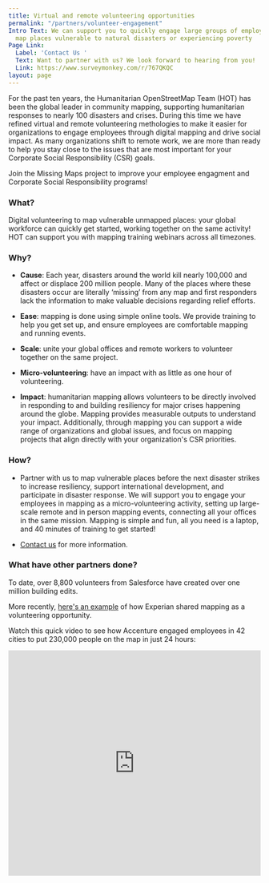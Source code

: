 ```yaml
---
title: Virtual and remote volunteering opportunities
permalink: "/partners/volunteer-engagement"
Intro Text: We can support you to quickly engage large groups of employees to help
  map places vulnerable to natural disasters or experiencing poverty
Page Link:
  Label: 'Contact Us '
  Text: Want to partner with us? We look forward to hearing from you!
  Link: https://www.surveymonkey.com/r/767QKQC
layout: page
---
```


For the past ten years, the Humanitarian OpenStreetMap Team (HOT) has been the global leader in community mapping, supporting humanitarian responses to nearly 100 disasters and crises. During this time we have refined virtual and remote volunteering methologies to make it easier for organizations to engage employees through digital mapping and drive social impact. As many organizations shift to remote work, we are more than ready to help you stay close to the issues that are most important for your Corporate Social Responsibility (CSR) goals.  

Join the Missing Maps project to improve your employee engagment and Corporate Social Responsibility programs!

### What?

Digital volunteering to map vulnerable unmapped places: your global workforce can quickly get started, working together on the same activity! HOT can support you with mapping training webinars across all timezones. 
 
### Why?
* **Cause**: Each year, disasters around the world kill nearly 100,000 and affect or displace 200 million people. Many of the places where these disasters occur are literally ‘missing’ from any map and first responders lack the information to make valuable decisions regarding relief efforts.

* **Ease**: mapping is done using simple online tools. We provide training to help you get set up, and ensure employees are comfortable mapping and running events.

* **Scale**: unite your global offices and remote workers to volunteer together on the same project.

* **Micro-volunteering**: have an impact with as little as one hour of volunteering.

* **Impact**: humanitarian mapping allows volunteers to be directly involved in responding to and building resiliency for major crises happening around the globe. Mapping provides measurable outputs to understand your impact. Additionally, through mapping you can support a wide range of organizations and global issues, and focus on mapping projects that align directly with your organization's CSR priorities. 

### How?

* Partner with us to map vulnerable places before the next disaster strikes to increase resiliency, support international development, and participate in disaster response. We will support you to engage your employees in mapping as a micro-volunteering activity, setting up large-scale remote and in person mapping events, connecting all your offices in the same mission. Mapping is simple and fun, all you need is a laptop, and 40 minutes of training to get started!

* [Contact us](https://www.surveymonkey.com/r/767QKQC) for more information.

### What have other partners done?

To date, over 8,800 volunteers from Salesforce have created over one million building edits.

More recently, [here's an example](https://www.linkedin.com/posts/experian-asia-pacific_roadtorecovery-monthofmapping-hot10yrs-activity-6704283273490681856-F3i3) of how Experian shared mapping as a volunteering opportunity. 

Watch this quick video to see how Accenture engaged employees in 42 cities to put 230,000 people on the map in just 24 hours:

<iframe width="100%" height="450" src="https://www.youtube.com/embed/tHr6Pf4W_gg" frameborder="0" allow="autoplay; encrypted-media" allowfullscreen></iframe>
